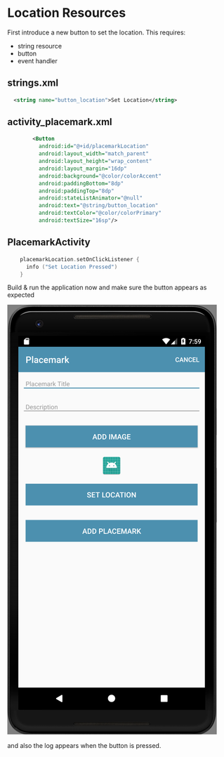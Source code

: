 # Location Resources

First introduce a new button to set the location. This requires:

- string resource
- button
- event handler

## strings.xml

```xml
  <string name="button_location">Set Location</string>
```

## activity_placemark.xml

```xml
        <Button
          android:id="@+id/placemarkLocation"
          android:layout_width="match_parent"
          android:layout_height="wrap_content"
          android:layout_margin="16dp"
          android:background="@color/colorAccent"
          android:paddingBottom="8dp"
          android:paddingTop="8dp"
          android:stateListAnimator="@null"
          android:text="@string/button_location"
          android:textColor="@color/colorPrimary"
          android:textSize="16sp"/>
```

## PlacemarkActivity

```kotlin
    placemarkLocation.setOnClickListener {
      info ("Set Location Pressed")
    }
```

Build & run the application now and make sure the button appears as expected

![](img/02.png)

and also the log appears when the button is pressed.
